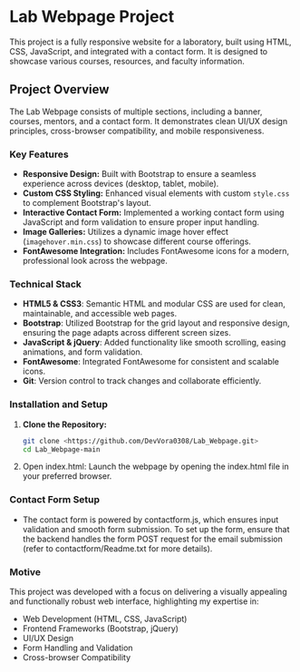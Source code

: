 # Lab Webpage Project

This project is a fully responsive website for a laboratory, built using HTML, CSS, JavaScript, and integrated with a contact form. It is designed to showcase various courses, resources, and faculty information. 

## Project Overview

The Lab Webpage consists of multiple sections, including a banner, courses, mentors, and a contact form. It demonstrates clean UI/UX design principles, cross-browser compatibility, and mobile responsiveness.

### Key Features

- **Responsive Design:** Built with Bootstrap to ensure a seamless experience across devices (desktop, tablet, mobile).
- **Custom CSS Styling:** Enhanced visual elements with custom `style.css` to complement Bootstrap's layout.
- **Interactive Contact Form:** Implemented a working contact form using JavaScript and form validation to ensure proper input handling.
- **Image Galleries:** Utilizes a dynamic image hover effect (`imagehover.min.css`) to showcase different course offerings.
- **FontAwesome Integration:** Includes FontAwesome icons for a modern, professional look across the webpage.

### Technical Stack

- **HTML5 & CSS3**: Semantic HTML and modular CSS are used for clean, maintainable, and accessible web pages.
- **Bootstrap**: Utilized Bootstrap for the grid layout and responsive design, ensuring the page adapts across different screen sizes.
- **JavaScript & jQuery**: Added functionality like smooth scrolling, easing animations, and form validation.
- **FontAwesome**: Integrated FontAwesome for consistent and scalable icons.
- **Git**: Version control to track changes and collaborate efficiently.


### Installation and Setup

1. **Clone the Repository:**
   ```bash
   git clone <https://github.com/DevVora0308/Lab_Webpage.git>
   cd Lab_Webpage-main

2. Open index.html: Launch the webpage by opening the index.html file in your preferred browser.

### Contact Form Setup

 - The contact form is powered by contactform.js, which ensures input validation and smooth form submission. To set up the form, ensure that the backend handles the form POST request for the email submission (refer to contactform/Readme.txt for more details).

### Motive
This project was developed with a focus on delivering a visually appealing and functionally robust web interface, highlighting my expertise in:

 - Web Development (HTML, CSS, JavaScript)
 - Frontend Frameworks (Bootstrap, jQuery)
 - UI/UX Design
 - Form Handling and Validation
 - Cross-browser Compatibility
